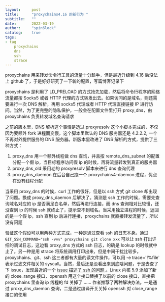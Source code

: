 ```yaml
---
layout:     post
title:      "proxychains4.16 的新行为 "
subtitle:   ""
date:       2022-03-19
author:     "spin6lock"
catalog:    true
tags:
- tag
    proxychains
    dns
    ssh
    strace
---
```


proxychains 用来转发命令行工具的流量十分趁手，但是最近升级到 4.16 后没法上 github 了，于是好好研究了一下新的配置，写篇博客记录下

proxychains 是利用了 LD_PRELOAD 的方式抢先加载，然后将命令行程序的网络流量都按 Socks5 或者 HTTP 代理的方式转发出去。如果访问的是域名，则还需要进行一次 DNS 解析，再用 socks5 代理或者 HTTP 代理直接链接 IP 进行访问。当然，为了更完整的隐私保护，一般会在配置文件里打开 proxy_dns，由 proxychains 负责转发域名查询请求

之前的版本里，DNS 解析这个事情是透过 proxyresolv 这个小脚本完成的，不仅因为要额外 fork 进程而变慢，这个脚本里默认的 DNS 服务器还是 4.2.2.2, 一个不再对外提供服务的 DNS 服务器。新版本里改进了 DNS 解析的方式，提供了三种方式：
1. proxy_dns 用一个额外线程做 dns 查询，并且按 remote_dns_subnet 的配置分配一个假 ip，当目标程序访问假 ip 的时候，再将流量转发到真正的服务器
2. proxy_dns_old 采用老的 proxyresolv 脚本来进行 dns 查询代理
3. proxy_dns_daemon 在后台自己跑一个 proxychains4-daemon 进程，优点在没有线程分配

当采用 proxy_dns 的时候，curl 工作的很好，但是以 ssh 方式 git clone 却出现了问题。换成 proxy_dns_daemon 后解决了。猜测是 ssh 工作的时候，需要先查询域名对应的 ip 是否满足白名单，然后再进行连接，而 dns 查询相对比较慢，还没查到 ip 的时候 ssh 就终止了，提示查不到域名。当采用独立进程的时候，返回的是一个假 ip，ssh 查到 ip 后进行连接，proxychains 就直接转发流量了，所以没有问题

验证这个假设可以用两种方式完成，一种是通过查看 ssh 的日志本身。通过 `GIT_SSH_COMMAND="ssh -vvv" proxychains git clone xxx` 可以让 ssh 打出详细的调试日志，这边看 proxy_dns 方式的 ssh 日志，的确是 lookup 的时候就中止了。另一种是用 strace 将系统调用打印出来，但是中间干扰比较多，proxychains、git、ssh 这三者都有大量的读文件操作，可以用 -e trace='!%file' 表示过滤文件相关的 syscall。当然，最后还是没看出来到底啥问题，于是去查了下 issue，发现最近的一个 [issue 描述了 ssh 的问题 ](https://github.com/rofl0r/proxychains-ng/issues/439)。Linux 内核 5.9 添加了新的 close_range 接口，openssh 用这个接口替换了以前的 close 接口，直接把 proxychains 里查询 ip 线程的 fd 关掉了 …… 作者推荐了两种解决办法，一是通过 proxy_dns_daemon 查询，二是通过编译开关关掉 openssh 对 close_range 接口的使用

